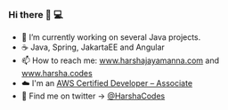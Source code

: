 ### Hi there 👋 :computer:

- 🔭 I’m currently working on several Java projects.
- :coffee: Java, Spring, JakartaEE and Angular
- 📫 How to reach me: www.harshajayamanna.com and www.harsha.codes
- :cloud: I'm an [AWS Certified Developer – Associate](https://www.youracclaim.com/badges/8766f468-1e3d-41de-9ee9-eeabc1316e0c/public_url)
- :blue_heart: Find me on twitter -> [@HarshaCodes](https://twitter.com/HarshaCodes)


<!--
**h-hub/h-hub** is a ✨ _special_ ✨ repository because its `README.md` (this file) appears on your GitHub profile.

Here are some ideas to get you started:

- 🔭 I’m currently working on ...
- 🌱 I’m currently learning ...
- 👯 I’m looking to collaborate on ...
- 🤔 I’m looking for help with ...
- 💬 Ask me about ...
- 📫 How to reach me: ...
- 😄 Pronouns: ...
- ⚡ Fun fact: ...
-->
